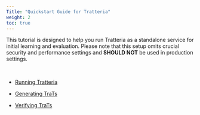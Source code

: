 ```yaml
---
Title: "Quickstart Guide for Tratteria"
weight: 2
toc: true
---
```


This tutorial is designed to help you run Tratteria as a standalone service for initial learning and evaluation. Please note that this setup omits crucial security and performance settings and **SHOULD NOT** be used in production settings.

&nbsp;

- [Running Tratteria](/docs/quickstart/running-tratteria)

- [Generating TraTs](/docs/quickstart/generating-trats)

- [Verifying TraTs](/docs/quickstart/verifying-trats)